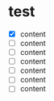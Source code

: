 # test

- [x] content
- [ ] content
- [ ] content
- [ ] content
- [ ] content
- [ ] content
- [ ] content
